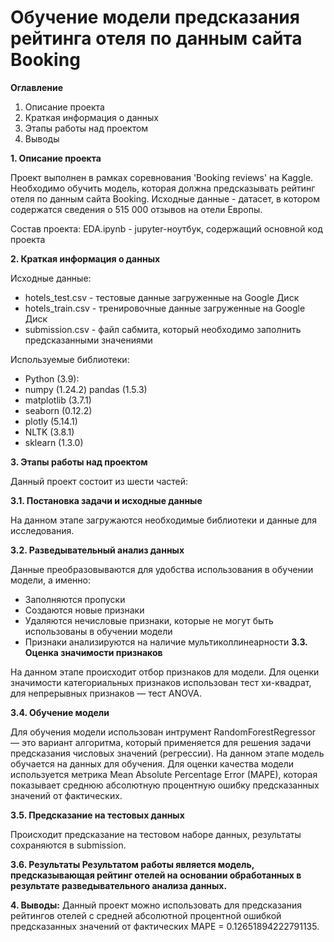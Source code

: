# Обучение модели предсказания рейтинга отеля по данным сайта Booking

**Оглавление**
1. Описание проекта
2. Краткая информация о данных
3. Этапы работы над проектом
4. Выводы

**1. Описание проекта**

Проект выполнен в рамках соревнования 'Booking reviews' на Kaggle. Необходимо обучить модель, которая должна предсказывать рейтинг отеля по данным сайта Booking. Исходные данные - датасет, в котором содержатся сведения о 515 000 отзывов на отели Европы.

Состав проекта:
EDA.ipynb - jupyter-ноутбук, содержащий основной код проекта

**2. Краткая информация о данных**

Исходные данные:
* hotels_test.csv - тестовые данные загруженные на Google Диск
* hotels_train.csv - тренировочные данные загруженные на Google Диск
* submission.csv - файл сабмита, который необходимо заполнить предсказанными значениями

Используемые библиотеки:

* Python (3.9):
* numpy (1.24.2)
pandas (1.5.3)
* matplotlib (3.7.1)
* seaborn (0.12.2)
* plotly (5.14.1)
* NLTK (3.8.1)
* sklearn (1.3.0)

**3. Этапы работы над проектом**

Данный проект состоит из шести частей:

**3.1. Постановка задачи и исходные данные**

На данном этапе загружаются необходимые библиотеки и данные для исследования.

**3.2. Разведывательный анализ данных**

Данные преобразовываются для удобства использования в обучении модели, а именно:
* Заполняются пропуски
* Создаются новые признаки
* Удаляются нечисловые признаки, которые не могут быть использованы в обучении модели
* Признаки анализируются на наличие мультиколлинеарности
**3.3. Оценка значимости признаков**

На данном этапе происходит отбор признаков для модели. Для оценки значимости категориальных признаков использован тест хи-квадрат, для непрерывных признаков — тест ANOVA.

**3.4. Обучение модели**

Для обучения модели использован интрумент RandomForestRegressor — это вариант алгоритма, который применяется для решения задачи предсказания числовых значений (регрессии). На данном этапе модель обучается на данных для обучения. Для оценки качества модели используется метрика Mean Absolute Percentage Error (MAPE), которая показывает среднюю абсолютную процентную ошибку предсказанных значений от фактических.

**3.5. Предсказание на тестовых данных**

Происходит предсказание на тестовом наборе данных, результаты сохраняются в submission.

**3.6. Результаты Результатом работы является модель, предсказывающая рейтинг отелей на основании обработанных в результате разведывательного анализа данных.**

**4. Выводы:**
Данный проект можно использовать для предсказания рейтингов отелей с средней абсолютной процентной ошибкой предсказанных значений от фактических MAPE = 0.12651894222791135.

